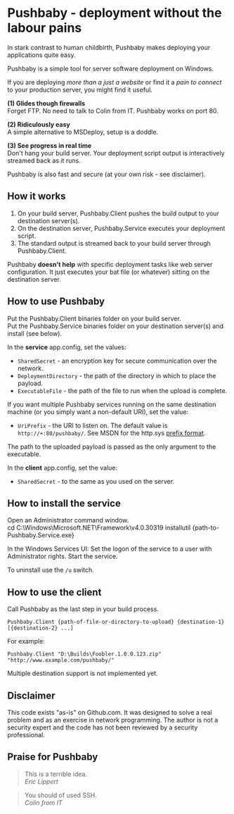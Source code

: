 
Pushbaby - deployment without the labour pains
==============================================

In stark contrast to human childbirth, Pushbaby makes deploying your applications quite easy.

Pushbaby is a simple tool for server software deployment on Windows.

If you are deploying *more than a just a website* or find it a *pain to connect* to your production server, you might find it useful.

**(1) Glides though firewalls**  
Forget FTP. No need to talk to Colin from IT. Pushbaby works on port 80.

**(2) Ridiculously easy**  
A simple alternative to MSDeploy, setup is a doddle.

**(3) See progress in real time**  
Don't hang your build server. Your deployment script output is interactively streamed back as it runs.

Pushbaby is also fast and secure (at your own risk - see disclaimer).

How it works
------------

1. On your build server, Pushbaby.Client pushes the build output to your destination server(s).
2. On the destination server, Pushbaby.Service executes your deployment script.
3. The standard output is streamed back to your build server through Pushbaby.Client.

Pushbaby **doesn't help** with specific deployment tasks like web server configuration. It just executes your bat file (or whatever) sitting on the destination server.

How to use Pushbaby
-------------------

Put the Pushbaby.Client binaries folder on your build server.  
Put the Pushbaby.Service binaries folder on your destination server(s) and install (see below).

In the **service** app.config, set the values:

- `SharedSecret` - an encryption key for secure communication over the network.
- `DeploymentDirectory` - the path of the directory in which to place the payload.
- `ExecutableFile` - the path of the file to run when the upload is complete. 

If you want multiple Pushbaby services running on the same destination machine (or you simply want a non-default URI), set the value:

- `UriPrefix` - the URI to listen on. The default value is `http://+:80/pushbaby/`. See MSDN for the http.sys [prefix format](http://msdn.microsoft.com/en-us/library/system.net.httplistenerprefixcollection.add.aspx).

The path to the uploaded payload is passed as the only argument to the executable.

In the **client** app.config, set the value:

- `SharedSecret` - to the same as you used on the server.

How to install the service
--------------------------

Open an Administrator command window.  
    cd C:\Windows\Microsoft.NET\Framework\v4.0.30319
    installutil {path-to-Pushbaby.Service.exe}


In the Windows Services UI:
Set the logon of the service to a user with Administrator rights. 
Start the service.

To uninstall use the `/u` switch.

How to use the client
---------------------

Call Pushbaby as the last step in your build process.

    Pushbaby.Client {path-of-file-or-directory-to-upload} {destination-1} [{destination-2} ...]
    
For example:

    Pushbaby.Client "D:\Builds\Foobler.1.0.0.123.zip" "http://www.example.com/pushbaby/"
  
Multiple destination support is not implemented yet.

Disclaimer
----------
This code exists "as-is" on Github.com.  It was designed to solve a real problem and as an exercise in network programming.
The author is not a security expert and the code has not been reviewed by a security professional.

Praise for Pushbaby
-------------------

> This is a terrible idea.  
*Eric Lippert*

> You should of used SSH.  
*Colin from IT*
 